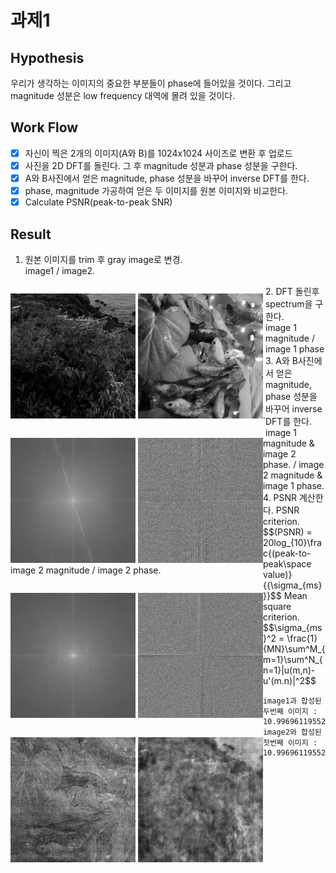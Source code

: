 # 과제1 

## Hypothesis 
우리가 생각하는 이미지의 중요한 부분들이 phase에 들어있을 것이다. 
그리고 magnitude 성분은 low frequency 대역에 몰려 있을 것이다. 


## Work Flow
- [x] 자신이 찍은 2개의 이미지(A와 B)를 1024x1024 사이즈로 변환 후 업로드
- [x] 사진을 2D DFT를 돌린다. 그 후 magnitude 성분과 phase 성분을 구한다.
- [x] A와 B사진에서 얻은 magnitude, phase 성분을 바꾸어 inverse DFT를 한다.
- [x] phase, magnitude 가공하여 얻은 두 이미지를 원본 이미지와 비교한다.
- [x] Calculate PSNR(peak-to-peak SNR)
  
## Result
1. 원본 이미지를 trim 후 gray image로 변경.  
  image1 / image2.   
  <p style="float:left" class="half">
    <img src="./result/trimmed_img/IMG_3084_trimmed.JPG" alt="trim and grayed image 1" style="height: 200px; width:200px;"/>
    <img src="./result/trimmed_img/IMG_3376_trimmed.JPG" alt="trim and grayed image 1" style="height: 200px; width:200px;"/>.  
  </p>
2. DFT 돌린후 spectrum을 구한다.   </br>
  image 1 magnitude / image 1 phase
  <p class="half" style="float:left">  
    <img src='./result/spectrum/IMG_3084_dft_mag.JPG' style="width:200px; height:200px;"/>
    <img src='./result/spectrum/IMG_3084_dft_phase.JPG' style="width:200px; height:200px;"/>
  </pr>    
  </br>
  image 2 magnitude / image 2 phase.    
  <p style="float:left">
     <img src='./result/spectrum/IMG_3376_dft_mag.JPG' style="width:200px; height:200px;"/>
     <img src='./result/spectrum/IMG_3376_dft_phase.JPG' style="width:200px; height:200px;"/>
  </p>
 3. A와 B사진에서 얻은 magnitude, phase 성분을 바꾸어 inverse DFT를 한다.</br>
  image 1 magnitude & image 2 phase. / image 2 magnitude & image 1 phase.   
  <p style="float:left">
    <img src='./result/exchanged_reconstruction/combined_mag_im1_pha_im2.jpg' style="width:200px; height:200px;"/>
    <img src='./result/exchanged_reconstruction/combined_mag_im2_pha_im1.jpg' style="width:200px; height:200px;"/>
  </p>
4. PSNR 계산한다.  
    PSNR criterion.   
    $$(PSNR) = 20log_{10}\frac{(peak-to-peak\space value)}{{\sigma_{ms}}}$$
    Mean square criterion.  
    $$\sigma_{ms}^2 = \frac{1}{MN}\sum^M_{m=1}\sum^N_{n=1}|u(m,n)-u'(m.n)|^2$$

    image1과 합성된 두번째 이미지 : 10.996961195527655   
    image2와 합성된 첫번째 이미지 : 10.996961195527655
